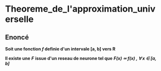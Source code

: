 # Theoreme_de_l'approximation_universelle

## Enoncé
  
  **Soit  une fonction *f*  definie d'un intervale [a, b] vers R**
  
  
  **Il existe une** ***F*** **issue d'un reseau de neurone tel que** 
                ***F(x)  ≃  f(x)   ,  ∀  x  ∈  [a, b]***
